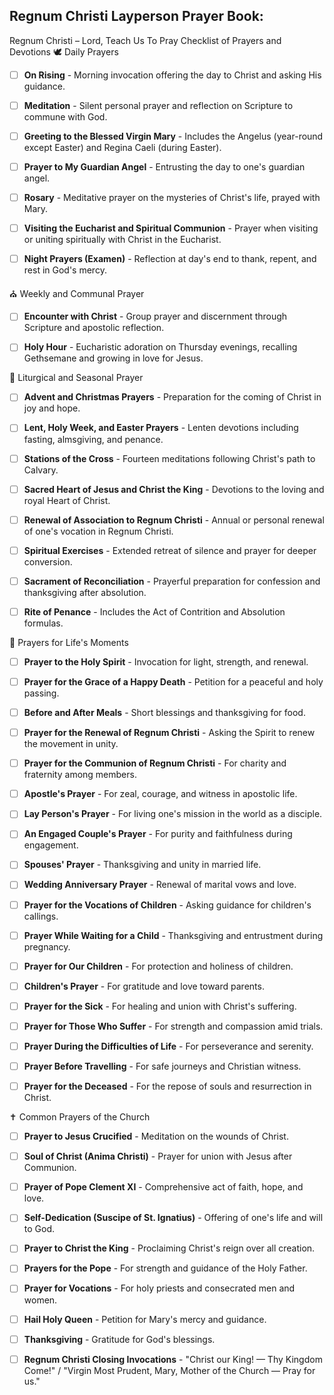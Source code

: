 
## Regnum Christi Layperson Prayer Book:

Regnum Christi – Lord, Teach Us To Pray
Checklist of Prayers and Devotions
🕊️ Daily Prayers

- [ ] **On Rising** - Morning invocation offering the day to Christ and asking His guidance.


- [ ] **Meditation** - Silent personal prayer and reflection on Scripture to commune with God.

- [ ] **Greeting to the Blessed Virgin Mary** - Includes the Angelus (year-round except Easter) and Regina Caeli (during Easter).

- [ ] **Prayer to My Guardian Angel** - Entrusting the day to one's guardian angel.

- [ ] **Rosary** - Meditative prayer on the mysteries of Christ's life, prayed with Mary.

- [ ] **Visiting the Eucharist and Spiritual Communion** - Prayer when visiting or uniting spiritually with Christ in the Eucharist.

- [ ] **Night Prayers (Examen)** - Reflection at day's end to thank, repent, and rest in God's mercy.

⛪ Weekly and Communal Prayer

- [ ] **Encounter with Christ** - Group prayer and discernment through Scripture and apostolic reflection.

- [ ] **Holy Hour** - Eucharistic adoration on Thursday evenings, recalling Gethsemane and growing in love for Jesus.

📅 Liturgical and Seasonal Prayer

- [ ] **Advent and Christmas Prayers** - Preparation for the coming of Christ in joy and hope.

- [ ] **Lent, Holy Week, and Easter Prayers** - Lenten devotions including fasting, almsgiving, and penance.

- [ ] **Stations of the Cross** - Fourteen meditations following Christ's path to Calvary.

- [ ] **Sacred Heart of Jesus and Christ the King** - Devotions to the loving and royal Heart of Christ.

- [ ] **Renewal of Association to Regnum Christi** - Annual or personal renewal of one's vocation in Regnum Christi.

- [ ] **Spiritual Exercises** - Extended retreat of silence and prayer for deeper conversion.

- [ ] **Sacrament of Reconciliation** - Prayerful preparation for confession and thanksgiving after absolution.

- [ ] **Rite of Penance** - Includes the Act of Contrition and Absolution formulas.

🙏 Prayers for Life's Moments

- [ ] **Prayer to the Holy Spirit** - Invocation for light, strength, and renewal.

- [ ] **Prayer for the Grace of a Happy Death** - Petition for a peaceful and holy passing.

- [ ] **Before and After Meals** - Short blessings and thanksgiving for food.

- [ ] **Prayer for the Renewal of Regnum Christi** - Asking the Spirit to renew the movement in unity.

- [ ] **Prayer for the Communion of Regnum Christi** - For charity and fraternity among members.


- [ ] **Apostle's Prayer** - For zeal, courage, and witness in apostolic life.

- [ ] **Lay Person's Prayer** - For living one's mission in the world as a disciple.

- [ ] **An Engaged Couple's Prayer** - For purity and faithfulness during engagement.

- [ ] **Spouses' Prayer** - Thanksgiving and unity in married life.

- [ ] **Wedding Anniversary Prayer** - Renewal of marital vows and love.

- [ ] **Prayer for the Vocations of Children** - Asking guidance for children's callings.

- [ ] **Prayer While Waiting for a Child** - Thanksgiving and entrustment during pregnancy.

- [ ] **Prayer for Our Children** - For protection and holiness of children.

- [ ] **Children's Prayer** - For gratitude and love toward parents.

- [ ] **Prayer for the Sick** - For healing and union with Christ's suffering.

- [ ] **Prayer for Those Who Suffer** - For strength and compassion amid trials.

- [ ] **Prayer During the Difficulties of Life** - For perseverance and serenity.

- [ ] **Prayer Before Travelling** - For safe journeys and Christian witness.

- [ ] **Prayer for the Deceased** - For the repose of souls and resurrection in Christ.

✝️ Common Prayers of the Church

- [ ] **Prayer to Jesus Crucified** - Meditation on the wounds of Christ.

- [ ] **Soul of Christ (Anima Christi)** - Prayer for union with Jesus after Communion.

- [ ] **Prayer of Pope Clement XI** - Comprehensive act of faith, hope, and love.

- [ ] **Self-Dedication (Suscipe of St. Ignatius)** - Offering of one's life and will to God.

- [ ] **Prayer to Christ the King** - Proclaiming Christ's reign over all creation.

- [ ] **Prayers for the Pope** - For strength and guidance of the Holy Father.

- [ ] **Prayer for Vocations** - For holy priests and consecrated men and women.


- [ ] **Hail Holy Queen** - Petition for Mary's mercy and guidance.


- [ ] **Thanksgiving** - Gratitude for God's blessings.

- [ ] **Regnum Christi Closing Invocations** - "Christ our King! — Thy Kingdom Come!" / "Virgin Most Prudent, Mary, Mother of the Church — Pray for us."
